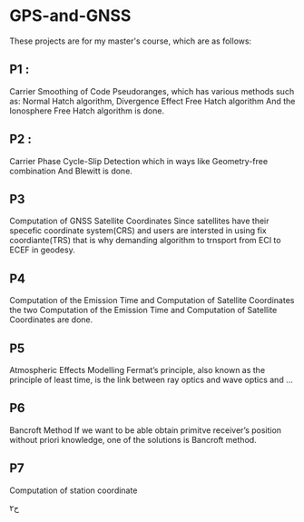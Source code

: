 # GPS-and-GNSS
These projects are for my master's course, which are as follows:
  ## P1 :
  Carrier Smoothing of Code Pseudoranges, which has various methods such as:
  Normal Hatch algorithm, Divergence Effect Free Hatch algorithm And the Ionosphere Free Hatch algorithm is done.
  ## P2 :
  Carrier Phase Cycle-Slip Detection which in ways like Geometry-free combination And Blewitt is done.
  ## P3
  Computation of GNSS Satellite Coordinates
  Since satellites have their specefic coordinate system(CRS) and users are intersted in using fix
  coordiante(TRS) that is why demanding algorithm to trnsport from ECI to ECEF in geodesy.
  ## P4
  Computation of the Emission Time and Computation of Satellite Coordinates
  the two Computation of the Emission Time and Computation of Satellite Coordinates are done.
  ## P5
  Atmospheric Effects Modelling
  Fermat’s principle, also known as the principle of least time, is the link between ray optics
  and wave optics and ...
  ## P6
  Bancroft Method
  If we want to be able obtain primitve receiver’s position without priori knowledge, one of the
  solutions is Bancroft method.
  ## P7
  Computation of station coordinate
  

  
  ح۲
